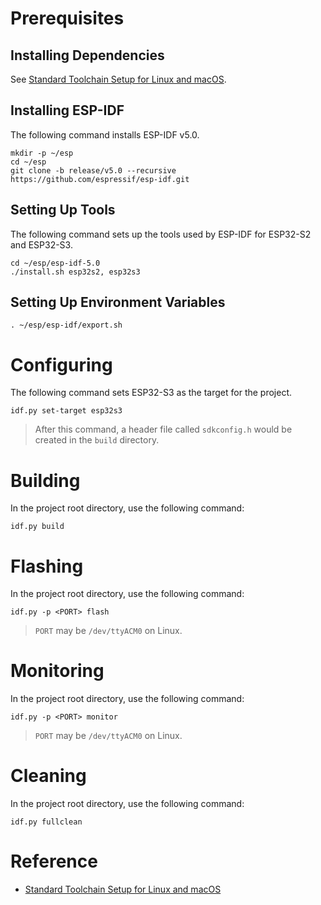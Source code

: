 # Prerequisites

## Installing Dependencies
See [Standard Toolchain Setup for Linux and macOS](https://docs.espressif.com/projects/esp-idf/en/release-v5.0/esp32s3/get-started/linux-macos-setup.html).

## Installing ESP-IDF
The following command installs ESP-IDF v5.0.

```shell
mkdir -p ~/esp
cd ~/esp
git clone -b release/v5.0 --recursive https://github.com/espressif/esp-idf.git
```

## Setting Up Tools
The following command sets up the tools used by ESP-IDF for ESP32-S2 and ESP32-S3.

```shell
cd ~/esp/esp-idf-5.0
./install.sh esp32s2, esp32s3
```

## Setting Up Environment Variables
```shell
. ~/esp/esp-idf/export.sh
```

# Configuring
The following command sets ESP32-S3 as the target for the project.

```shell
idf.py set-target esp32s3
```

> After this command, a header file called `sdkconfig.h` would be created in the `build` directory.

# Building
In the project root directory, use the following command:

```shell
idf.py build
```

# Flashing
In the project root directory, use the following command:

```shell
idf.py -p <PORT> flash
```

> `PORT` may be `/dev/ttyACM0` on Linux.

# Monitoring
In the project root directory, use the following command:

```shell
idf.py -p <PORT> monitor
```

> `PORT` may be `/dev/ttyACM0` on Linux.

# Cleaning
In the project root directory, use the following command:

```shell
idf.py fullclean
```

# Reference
- [Standard Toolchain Setup for Linux and macOS](https://docs.espressif.com/projects/esp-idf/en/release-v5.0/esp32s3/get-started/linux-macos-setup.html)